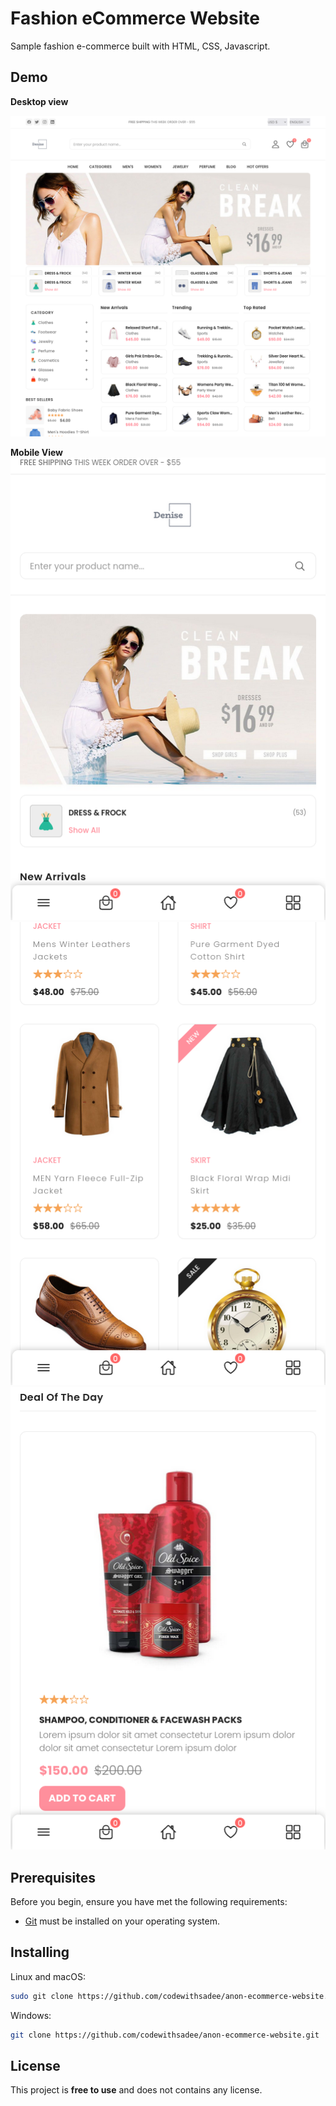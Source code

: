 # Fashion eCommerce Website

Sample fashion e-commerce built with HTML, CSS, Javascript.

## Demo

**Desktop view**

![Anon Desktop Demo](./website-demo-image/desktop.png "Desktop Demo")
![Anon Desktop Demo](./website-demo-image/desktop2.png "Desktop Demo 2nd view")

**Mobile View**
![Anon Mobile Demo](./website-demo-image/mobile.png "Mobile Demo")
![Anon Mobile Demo](./website-demo-image/mobile2.png "Mobile Demo 3rd view")
![Anon Mobile Demo](./website-demo-image/mobile3.png "Mobile Demo 4th view")

## Prerequisites

Before you begin, ensure you have met the following requirements:

* [Git](https://git-scm.com/downloads "Download Git") must be installed on your operating system.

## Installing

Linux and macOS:

```bash
sudo git clone https://github.com/codewithsadee/anon-ecommerce-website.git
```

Windows:

```bash
git clone https://github.com/codewithsadee/anon-ecommerce-website.git
```

## License

This project is **free to use** and does not contains any license.
